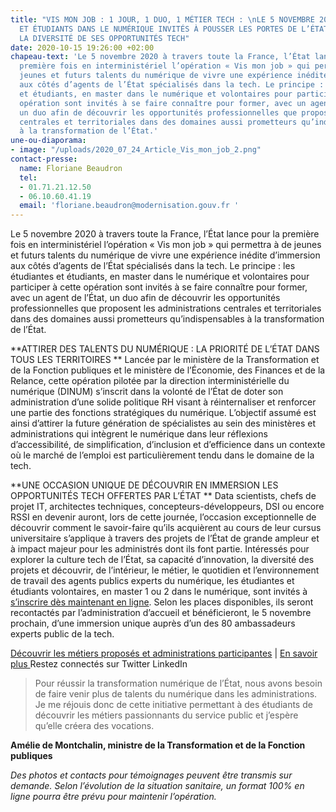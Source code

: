 ```yaml
---
title: "VIS MON JOB : 1 JOUR, 1 DUO, 1 MÉTIER TECH : \nLE 5 NOVEMBRE 2020, ÉTUDIANTES
  ET ÉTUDIANTS DANS LE NUMÉRIQUE INVITÉS À POUSSER LES PORTES DE L’ÉTAT POUR DÉCOUVRIR
  LA DIVERSITÉ DE SES OPPORTUNITÉS TECH"
date: 2020-10-15 19:26:00 +02:00
chapeau-text: 'Le 5 novembre 2020 à travers toute la France, l’État lance pour la
  première fois en interministériel l’opération « Vis mon job » qui permettra à de
  jeunes et futurs talents du numérique de vivre une expérience inédite d’immersion
  aux côtés d’agents de l’État spécialisés dans la tech. Le principe : les étudiantes
  et étudiants, en master dans le numérique et volontaires pour participer à cette
  opération sont invités à se faire connaître pour former, avec un agent de l’État,
  un duo afin de découvrir les opportunités professionnelles que proposent les administrations
  centrales et territoriales dans des domaines aussi prometteurs qu’indispensables
  à la transformation de l’État.'
une-ou-diaporama:
- image: "/uploads/2020_07_24_Article_Vis_mon_job_2.png"
contact-presse:
  name: Floriane Beaudron
  tel:
  - 01.71.21.12.50
  - 06.10.60.41.19
  email: 'floriane.beaudron@modernisation.gouv.fr '
---
```


Le 5 novembre 2020 à travers toute la France, l’État lance pour la première fois en interministériel l’opération « Vis mon job » qui permettra à de jeunes et futurs talents du numérique de vivre une expérience inédite d’immersion aux côtés d’agents de l’État spécialisés dans la tech. Le principe : les étudiantes et étudiants, en master dans le numérique et volontaires pour participer à cette opération sont invités à se faire connaître pour former, avec un agent de l’État, un duo afin de découvrir les opportunités professionnelles que proposent les administrations centrales et territoriales dans des domaines aussi prometteurs qu’indispensables à la transformation de l’État.

**ATTIRER DES TALENTS DU NUMÉRIQUE : LA PRIORITÉ DE L’ÉTAT DANS TOUS LES TERRITOIRES  **
Lancée par le ministère de la Transformation et de la Fonction publiques et le ministère de l’Économie, des Finances et de la Relance, cette opération pilotée par la direction interministérielle du numérique (DINUM) s’inscrit dans la volonté de l’État de doter son administration d’une solide politique RH visant à réinternaliser et renforcer une partie des fonctions stratégiques du numérique. L’objectif assumé est ainsi d’attirer la future génération de spécialistes au sein des ministères et administrations qui intègrent le numérique dans leur réflexions d’accessibilité, de simplification, d’inclusion et d’efficience dans un contexte où le marché de l’emploi est particulièrement tendu dans le domaine de la tech. 

**UNE OCCASION UNIQUE DE DÉCOUVRIR EN IMMERSION LES OPPORTUNITÉS TECH OFFERTES PAR L’ÉTAT **
Data scientists, chefs de projet IT, architectes techniques, concepteurs-développeurs, DSI ou encore RSSI en devenir auront, lors de cette journée, l’occasion exceptionnelle de découvrir comment le savoir-faire qu’ils acquièrent au cours de leur cursus universitaire s’applique à travers des projets de l’État de grande ampleur et à impact majeur pour les administrés dont ils font partie. Intéressés pour explorer la culture tech de l’État, sa capacité d’innovation, la diversité des projets et découvrir, de l’intérieur, le métier, le quotidien et l’environnement de travail des agents publics experts du numérique, les étudiantes et étudiants volontaires, en master 1 ou 2 dans le numérique, sont invités à [s’inscrire dès maintenant en ligne](https://www.numerique.gouv.fr/agenda/vis-mon-job-1-jour-1-duo-1-metier-tech/). Selon les places disponibles, ils seront recontactés par l’administration d’accueil et bénéficieront, le 5 novembre prochain, d’une immersion unique auprès d’un des 80 ambassadeurs experts public de la tech. 

[Découvrir les métiers proposés et administrations participantes](https://www.numerique.gouv.fr/agenda/vis-mon-job-1-jour-1-duo-1-metier-tech/) | [En savoir plus ](https://www.numerique.gouv.fr/actualites/lancement-de-vis-mon-job-des-etudiants-a-la-rencontre-des-professionnels-du-numerique-de-letat/)
Restez connectés sur Twitter LinkedIn 

> Pour réussir la transformation numérique de l’État, nous avons besoin de faire venir plus de talents du numérique dans les administrations. Je me réjouis donc de cette initiative permettant à des étudiants de découvrir les métiers passionnants du service public et j’espère qu’elle créera des vocations. 

**Amélie de Montchalin, ministre de la Transformation et de la Fonction publiques**

*Des photos et contacts pour témoignages peuvent être transmis sur demande.
Selon l’évolution de la situation sanitaire, un format 100% en ligne pourra être prévu pour maintenir l’opération.*
